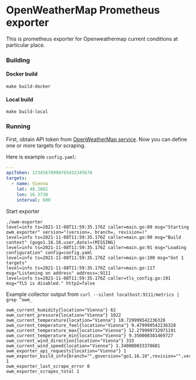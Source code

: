 # OpenWeatherMap Prometheus exporter

This is prometheus exporter for Openweathermap current conditions at particular place.


### Building

#### Docker build

```shell
make build-docker
```

#### Local build


```shell
make build-local
```

### Running

First, obtain API token from [OpenWeatherMap service](https://home.openweathermap.org/users/sign_up).
Now you can define one or more targets for scraping.

Here is example `config.yaml`:

```yaml
---
apiToken: 12345678998765432345678
targets:
  - name: Vienna
    lat: 48.2082
    lon: 16.3738
    interval: 600
```

Start exporter

```shell
./owm-exporter
level=info ts=2021-11-08T11:59:35.176Z caller=main.go:89 msg="Starting owm_exporter" version="(version=, branch=, revision=)"
level=info ts=2021-11-08T11:59:35.176Z caller=main.go:90 msg="Build context" (gogo1.16.10,user,date)=(MISSING)
level=info ts=2021-11-08T11:59:35.176Z caller=main.go:91 msg="Loading configuration" config=config.yaml
level=info ts=2021-11-08T11:59:35.176Z caller=main.go:100 msg="Got 1 targets"
level=info ts=2021-11-08T11:59:35.176Z caller=main.go:117 msg="Listening on address" address=:9111
level=info ts=2021-11-08T11:59:35.176Z caller=tls_config.go:191 msg="TLS is disabled." http2=false
```

Example collector output from `curl --silent localhost:9111/metrics | grep ^owm_
`
```
owm_current_humidity{location="Vienna"} 62
owm_current_pressure{location="Vienna"} 1022
owm_current_temperature{location="Vienna"} 10.729999542236328
owm_current_temperature_feel{location="Vienna"} 9.479999542236328
owm_current_temperature_max{location="Vienna"} 12.279999732971191
owm_current_temperature_min{location="Vienna"} 9.350000381469727
owm_current_wind_direction{location="Vienna"} 333
owm_current_wind_speed{location="Vienna"} 1.340000033378601
owm_exporter_api_requests{location="Vienna"} 1
owm_exporter_build_info{branch="",goversion="go1.16.10",revision="",version=""} 1
owm_exporter_last_scrape_error 0
owm_exporter_scrapes_total 1

```